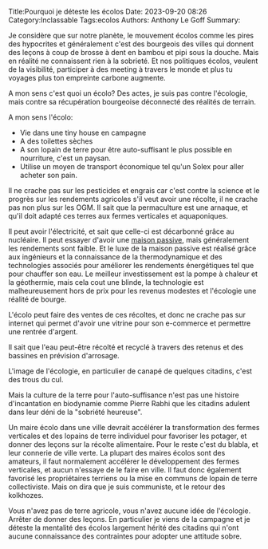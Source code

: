 Title:Pourquoi je déteste les écolos
Date: 2023-09-20 08:26
Category:Inclassable
Tags:ecolos
Authors: Anthony Le Goff
Summary:

Je considère que sur notre planète, le mouvement écolos comme les pires des hypocrites et généralement c'est des bourgeois des villes qui donnent des leçons à coup de brosse à dent en bambou et pipi sous la douche. Mais en réalité ne connaissent rien à la sobrieté. Et nos politiques écolos, veulent de la visibilité, participer à des meeting à travers le monde et plus tu voyages plus ton empreinte carbone augmente.

A mon sens c'est quoi un écolo? Des actes, je suis pas contre l'écologie, mais contre sa récupération bourgeoise déconnecté des réalités de terrain.

A mon sens l'écolo:

* Vie dans une tiny house en campagne
* A des toilettes sèches
* A son lopain de terre pour être auto-suffisant le plus possible en nourriture, c'est un paysan.
* Utilise un moyen de transport économique tel qu'un Solex pour aller acheter son pain.

Il ne crache pas sur les pesticides et engrais car c'est contre la science et le progrès sur les rendements agricoles s'il veut avoir une récolte, il ne crache pas non plus sur les OGM. Il sait que la permaculture est une arnaque, et qu'il doit adapté ces terres aux fermes verticales et aquaponiques. 

Il peut avoir l'électricité, et sait que celle-ci est décarbonné grâce au nucléaire. Il peut essayer d'avoir une [maison passive](https://passivact.fr/), mais généralement les rendements sont faible. Et le luxe de la maison passive est réalisé grâce aux ingénieurs et la connaissance de la thermodynamique et des technologies associés pour améliorer les rendements énergétiques tel que pour chauffer son eau. Le meilleur investissement est la pompe à chaleur et la géothermie, mais cela cout une blinde, la technologie est malheureusement hors de prix pour les revenus modestes et l'écologie une réalité de bourge.  

L'écolo peut faire des ventes de ces récoltes, et donc ne crache pas sur internet qui permet d'avoir une vitrine pour son e-commerce et permettre une rentrée d'argent.

Il sait que l'eau peut-être récolté et recyclé à travers des retenus et des bassines en prévision d'arrosage.

L'image de l'écologie, en particulier de canapé de quelques citadins, c'est des trous du cul.

Mais la culture de la terre pour l'auto-suffisance n'est pas une histoire d'incantation en biodynamie comme Pierre Rabhi que les citadins adulent dans leur déni de la "sobriété heureuse".

Un maire écolo dans une ville devrait accélérer la transformation des fermes verticales et des lopains de terre individuel pour favoriser les potager, et donner des leçons sur la récolte alimentaire. Pour le reste c'est du blabla, et leur connerie de ville verte. La plupart des maires écolos sont des amateurs, il faut normalement accélérer le développement des fermes verticales, et aucun n'essaye de le faire en ville. Il faut donc également favorisé les propriétaires terriens ou la mise en communs de lopain de terre collectiviste. Mais on dira que je suis communiste, et le retour des kolkhozes.

Vous n'avez pas de terre agricole, vous n'avez aucune idée de l'écologie. Arrêter de donner des leçons. En particulier je viens de la campagne et je déteste la mentalité des écolos largement hérité des citadins qui n'ont aucune connaissance des contraintes pour adopter une attitude sobre.

